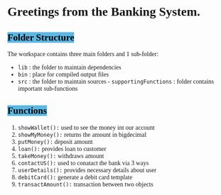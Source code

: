 # <span style="font-family:SF Mono">Greetings from the Banking System.</span>

## <span style="font-family:SF Mono"><mark style="background-color: #5CB8E4">Folder Structure</mark></span>

<span style="font-family:Operator Mono">
The workspace contains three main folders and 1 sub-folder:

- `lib` : the folder to maintain dependencies
- `bin` : place for compiled output files
- `src` : the folder to maintain sources - `supportingFunctions` : folder contains important sub-functions
  </span>

## <span style="font-family:SF Mono"><mark style="background-color: #5CB8E4">Functions</mark></span>

1. `showWallet():` used to see the money int our account
2. `showMyMoney():` returns the amount in bigdecimal
3. `putMoney():` deposit amount
4. `loan():` provides loan to customer
5. `takeMoney():` withdraws amount
6. `contactUS():` used to conatact the bank via 3 ways
7. `userDetails():` provides necessary details about user
8. `debitCard():` generate a debit card template
9. `transactAmount():` transaction between two objects
